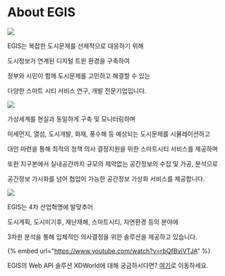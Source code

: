 # About EGIS

![](../.gitbook/assets/20220412\_102652.png)

EGIS는 복잡한 도시문제를 선제적으로 대응하기 위해

도시정보가 연계된 디지털 트윈 환경을 구축하여

정부와 시민이 함께 도시문제를 고민하고 해결할 수 있는

다양한 스마트 시티 서비스 연구, 개발 전문기업입니다.

![](<../.gitbook/assets/20220412\_102617 (2) (1).png>)

가상세계를 현실과 동일하게 구축 및 모니터링하며

미세먼지, 열섬, 도시개발, 화재, 풍수해 등 예상되는 도시문제를 시뮬레이션하고

대안 마련을 통해 최적의 정책 의사 결정지원을 위한 스마트시티 서비스를 제공하며

또한 지구본에서 실내공간까지 규모의 제약없는 공간정보의 수집 및 가공, 분석으로

공간정보 가시화를 넘어 협업이 가능한 공간정보 가상화 서비스를 제공합니다.

![](../.gitbook/assets/20220412\_102801.png)

EGIS는 4차 산업혁명에 발맞추어

도시계획, 도시미기후, 재난재해, 스마트시티, 자연환경 등의 분야에

3차원 분석을 통해 입체적인 의사결정을 위한 솔루션을 제공하고 있습니다.

{% embed url="https://www.youtube.com/watch?v=rbQfBviVTJA" %}

EGIS의 Web API 솔루션 XDWorld에 대해 궁금하시다면? [여기](introduce.md)로 이동하세요.
